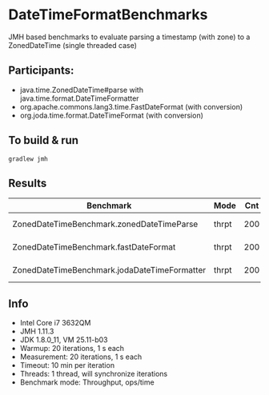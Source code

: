 #  DateTimeFormatBenchmarks

JMH based benchmarks to evaluate parsing a timestamp (with zone) to a ZonedDateTime (single threaded case)

##  Participants:
* java.time.ZonedDateTime#parse with java.time.format.DateTimeFormatter
* org.apache.commons.lang3.time.FastDateFormat (with conversion)
* org.joda.time.format.DateTimeFormat (with conversion)

## To build & run
`gradlew jmh`

## Results

| Benchmark                                     | Mode  | Cnt | Score      | Error      | Units |
| ----                                          | ----- | --- | ---------: | ---------: | ----- |
| ZonedDateTimeBenchmark.zonedDateTimeParse     | thrpt | 200 |  98270,686 | ±  407,439 | ops/s |
| ZonedDateTimeBenchmark.fastDateFormat         | thrpt | 200 | 594823,336 | ± 3296,509 | ops/s |
| ZonedDateTimeBenchmark.jodaDateTimeFormatter  | thrpt | 200 | 728459,747 | ± 5566,384 | ops/s |

## Info
* Intel Core i7 3632QM
* JMH 1.11.3
* JDK 1.8.0_11, VM 25.11-b03
* Warmup: 20 iterations, 1 s each
* Measurement: 20 iterations, 1 s each
* Timeout: 10 min per iteration
* Threads: 1 thread, will synchronize iterations
* Benchmark mode: Throughput, ops/time
